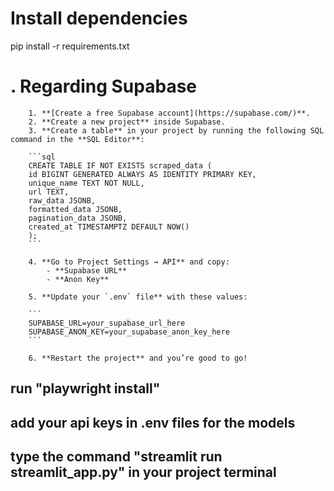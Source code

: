 #  Install dependencies
pip install -r requirements.txt


# . Regarding Supabase   
        1. **[Create a free Supabase account](https://supabase.com/)**.
        2. **Create a new project** inside Supabase.
        3. **Create a table** in your project by running the following SQL command in the **SQL Editor**:
        
        ```sql
        CREATE TABLE IF NOT EXISTS scraped_data (
        id BIGINT GENERATED ALWAYS AS IDENTITY PRIMARY KEY,
        unique_name TEXT NOT NULL,
        url TEXT,
        raw_data JSONB,        
        formatted_data JSONB, 
        pagination_data JSONB,
        created_at TIMESTAMPTZ DEFAULT NOW()
        );
        ```

        4. **Go to Project Settings → API** and copy:
            - **Supabase URL**
            - **Anon Key**
        
        5. **Update your `.env` file** with these values:
        
        ```
        SUPABASE_URL=your_supabase_url_here
        SUPABASE_ANON_KEY=your_supabase_anon_key_here
        ```

        6. **Restart the project** and you’re good to go! 


##  run "playwright install"

## add your api keys in .env files for the models 

## type the command "streamlit run streamlit_app.py" in your project terminal

